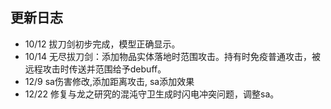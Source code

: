  ## 更新日志

* 10/12 拔刀剑初步完成，模型正确显示。
* 10/14 无尽拔刀剑：添加物品实体落地时范围攻击。持有时免疫普通攻击，被远程攻击时传送并范围给予debuff。
* 12/9 sa伤害修改,添加距离攻击, sa添加效果
* 12/22 修复与龙之研究的混沌守卫生成时闪电冲突问题，调整sa。